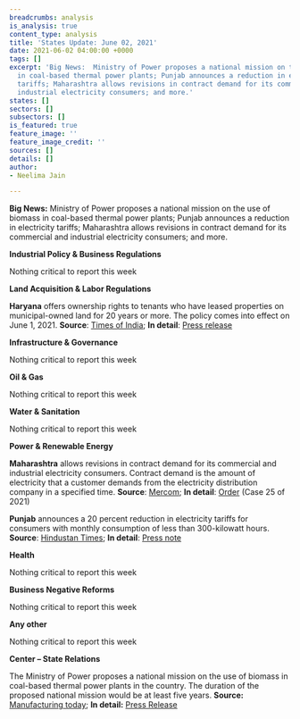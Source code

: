 ```yaml
---
breadcrumbs: analysis
is_analysis: true
content_type: analysis
title: 'States Update: June 02, 2021'
date: 2021-06-02 04:00:00 +0000
tags: []
excerpt: 'Big News:  Ministry of Power proposes a national mission on the use of biomass
  in coal-based thermal power plants; Punjab announces a reduction in electricity
  tariffs; Maharashtra allows revisions in contract demand for its commercial and
  industrial electricity consumers; and more.'
states: []
sectors: []
subsectors: []
is_featured: true
feature_image: ''
feature_image_credit: ''
sources: []
details: []
author:
- Neelima Jain

---
```

**Big News:** Ministry of Power proposes a national mission on the use of biomass in coal-based thermal power plants; Punjab announces a reduction in electricity tariffs; Maharashtra allows revisions in contract demand for its commercial and industrial electricity consumers; and more.

**Industrial Policy & Business Regulations**

Nothing critical to report this week

**Land Acquisition & Labor Regulations**

**Haryana** offers ownership rights to tenants who have leased properties on municipal-owned land for 20 years or more. The policy comes into effect on June 1, 2021. **Source**: [Times of India](https://timesofindia.indiatimes.com/city/chandigarh/haryana-ownership-rights-for-people-on-rent-on-municipality-properties-for-20-years-or-more/articleshow/83098126.cms); **In detail**: [Press release](https://haryanacmoffice.gov.in/30-may-2021-0)

**Infrastructure & Governance**

Nothing critical to report this week

**Oil & Gas**

Nothing critical to report this week

**Water & Sanitation**

Nothing critical to report this week

**Power & Renewable Energy**

**Maharashtra** allows revisions in contract demand for its commercial and industrial electricity consumers. Contract demand is the amount of electricity that a customer demands from the electricity distribution company in a specified time. **Source**: [Mercom](https://mercomindia.com/maharashtra-allows-revisions-contract-demand-cl-customers/); **In detail**: [Order](https://www.merc.gov.in/) (Case 25 of 2021)

**Punjab** announces a 20 percent reduction in electricity tariffs for consumers with monthly consumption of less than 300-kilowatt hours. **Source**: [Hindustan Times](https://www.hindustantimes.com/cities/chandigarh-news/in-poll-year-power-tariff-reduced-by-20-in-punjab-101622200692602.html); **In detail**: [Press note](http://pserc.gov.in/pages/Press%20Note%20FY%202021-22.pdf)

**Health**

Nothing critical to report this week

**Business Negative Reforms**

Nothing critical to report this week

**Any other**

Nothing critical to report this week

**Center – State Relations**

The Ministry of Power proposes a national mission on the use of biomass in coal-based thermal power plants in the country. The duration of the proposed national mission would be at least five years. **Source:** [Manufacturing today](https://www.manufacturingtodayindia.com/sectors/10622-ministry-of-power-decides-to-set-up-a-national-mission-on-use-of-biomass); **In detail:** [Press Release](https://pib.gov.in/PressReleasePage.aspx?PRID=1721473)